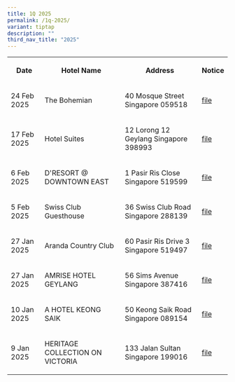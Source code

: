 ```yaml
---
title: 1Q 2025
permalink: /1q-2025/
variant: tiptap
description: ""
third_nav_title: "2025"
---
```

<table style="minWidth: 100px">
<colgroup>
<col>
<col>
<col>
<col>
</colgroup>
<tbody>
<tr>
<th rowspan="1" colspan="1">
<p>Date</p>
</th>
<th rowspan="1" colspan="1">
<p>Hotel Name</p>
</th>
<th rowspan="1" colspan="1">
<p>Address</p>
</th>
<th rowspan="1" colspan="1">
<p>Notice</p>
</th>
</tr>
<tr>
<td rowspan="1" colspan="1">
<p>24 Feb 2025</p>
</td>
<td rowspan="1" colspan="1">
<p>The Bohemian</p>
</td>
<td rowspan="1" colspan="1">
<p>40 Mosque Street Singapore 059518</p>
</td>
<td rowspan="1" colspan="1">
<p><a href="/files/the_bohemian.pdf" rel="noopener noreferrer nofollow" target="_blank">file</a>
</p>
</td>
</tr>
<tr>
<td rowspan="1" colspan="1">
<p>17 Feb 2025</p>
</td>
<td rowspan="1" colspan="1">
<p>Hotel Suites</p>
</td>
<td rowspan="1" colspan="1">
<p>12 Lorong 12 Geylang Singapore 398993</p>
</td>
<td rowspan="1" colspan="1">
<p><a href="/files/Hotel_Suites.pdf" rel="noopener noreferrer nofollow" target="_blank">file</a>
</p>
</td>
</tr>
<tr>
<td rowspan="1" colspan="1">
<p>6 Feb 2025</p>
</td>
<td rowspan="1" colspan="1">
<p>D'RESORT @ DOWNTOWN EAST</p>
</td>
<td rowspan="1" colspan="1">
<p>1 Pasir Ris Close Singapore 519599</p>
</td>
<td rowspan="1" colspan="1">
<p><a href="/files/DRESORT_DOWNTOWN_EAST.pdf" rel="noopener noreferrer nofollow" target="_blank">file</a>
</p>
</td>
</tr>
<tr>
<td rowspan="1" colspan="1">
<p>5 Feb 2025</p>
</td>
<td rowspan="1" colspan="1">
<p>Swiss Club Guesthouse</p>
</td>
<td rowspan="1" colspan="1">
<p>36 Swiss Club Road Singapore 288139</p>
</td>
<td rowspan="1" colspan="1">
<p><a href="/files/Swiss_Club_Guesthouse.pdf" rel="noopener noreferrer nofollow" target="_blank">file</a>
</p>
</td>
</tr>
<tr>
<td rowspan="1" colspan="1">
<p>27 Jan 2025</p>
</td>
<td rowspan="1" colspan="1">
<p>Aranda Country Club</p>
</td>
<td rowspan="1" colspan="1">
<p>60 Pasir Ris Drive 3 Singapore 519497</p>
</td>
<td rowspan="1" colspan="1">
<p><a href="/files/Aranda_Country_Club.pdf" rel="noopener noreferrer nofollow" target="_blank">file</a>
</p>
</td>
</tr>
<tr>
<td rowspan="1" colspan="1">
<p>27 Jan 2025</p>
</td>
<td rowspan="1" colspan="1">
<p>AMRISE HOTEL GEYLANG</p>
</td>
<td rowspan="1" colspan="1">
<p>56 Sims Avenue Singapore 387416</p>
</td>
<td rowspan="1" colspan="1">
<p><a href="/files/AMRISE_HOTEL_GEYLANG.pdf" rel="noopener noreferrer nofollow" target="_blank">file</a>
</p>
</td>
</tr>
<tr>
<td rowspan="1" colspan="1">
<p>10 Jan 2025</p>
</td>
<td rowspan="1" colspan="1">
<p>A HOTEL KEONG SAIK</p>
</td>
<td rowspan="1" colspan="1">
<p>50 Keong Saik Road Singapore 089154</p>
</td>
<td rowspan="1" colspan="1">
<p><a href="/files/a hotel keong saik.pdf" rel="noopener noreferrer nofollow" target="_blank">file</a>
</p>
</td>
</tr>
<tr>
<td rowspan="1" colspan="1">
<p>9 Jan 2025</p>
</td>
<td rowspan="1" colspan="1">
<p>HERITAGE COLLECTION ON VICTORIA</p>
</td>
<td rowspan="1" colspan="1">
<p>133 Jalan Sultan Singapore 199016</p>
</td>
<td rowspan="1" colspan="1">
<p><a href="/files/HERITAGE_COLLECTION_ON_VICTORIA.pdf" rel="noopener noreferrer nofollow" target="_blank">file</a>
</p>
</td>
</tr>
</tbody>
</table>
<p></p>